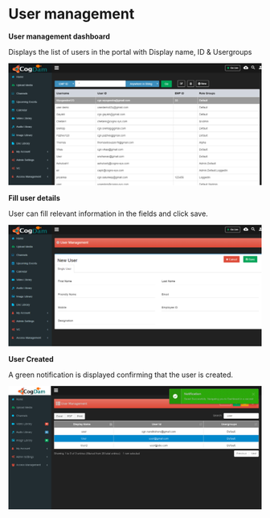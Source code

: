 # User management

**User management dashboard**

Displays the list of users in the portal with Display name, ID & Usergroups

![](../../.gitbook/assets/image%20%2885%29.png)

**Fill user details**

User can fill relevant information in the fields and click save.

![](../../.gitbook/assets/image%20%2817%29.png)

**User Created**

A green notification is displayed confirming that the user is created.

![](../../.gitbook/assets/image%20%2884%29.png)

